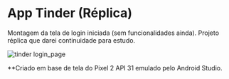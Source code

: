 # App Tinder (Réplica)

Montagem da tela de login iniciada (sem funcionalidades ainda). Projeto réplica que darei continuidade para estudo.

![tinder login_page](https://github.com/luthianopacheco/app-tinder/assets/131195495/34cb3dce-a8e3-4908-9450-be4a43d2ad70)

**Criado em base de tela do Pixel 2 API 31 emulado pelo Android Studio.
